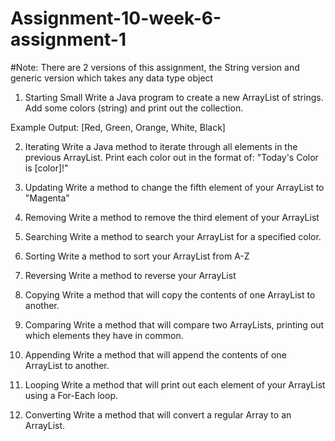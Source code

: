 # Assignment-10-week-6-assignment-1
#Note: There are 2 versions of this assignment, the String version and generic version which takes any data type object
1. Starting Small
Write a Java program to create a new ArrayList of strings.
Add some colors (string) and print out the collection.

Example Output:
[Red, Green, Orange, White, Black]

2. Iterating
Write a Java method to iterate through all elements in the previous ArrayList.
Print each color out in the format of: "Today's Color is [color]!"

3. Updating
Write a method to change the fifth element of your ArrayList to "Magenta"

4. Removing
Write a method to remove the third element of your ArrayList

5. Searching
Write a method to search your ArrayList for a specified color.

6. Sorting
Write a method to sort your ArrayList from A-Z

7. Reversing
Write a method to reverse your ArrayList

8. Copying
Write a method that will copy the contents of one ArrayList to another.

9. Comparing
Write a method that will compare two ArrayLists, printing out which elements they have in common.

10. Appending
Write a method that will append the contents of one ArrayList to another.

11. Looping
Write a method that will print out each element of your ArrayList using a For-Each loop.

12. Converting
Write a method that will convert a regular Array to an ArrayList.
